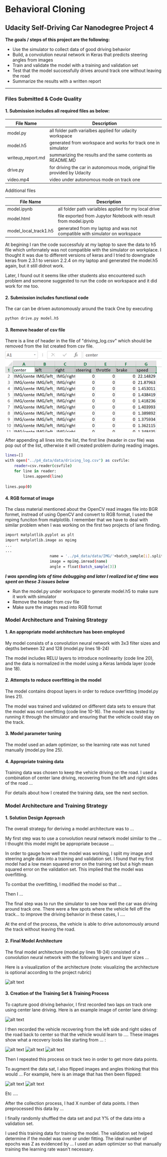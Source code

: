 #  **Behavioral Cloning** 

## Udacity Self-Driving Car Nanodegree Project 4



**The goals / steps of this project are the following:**

* Use the simulator to collect data of good driving behavior
* Build, a convolution neural network in Keras that predicts steering angles from images
* Train and validate the model with a training and validation set
* Test that the model successfully drives around track one without leaving the road
* Summarize the results with a written report


[//]: # (Image References)

[image1]: ./examples/placeholder.png "Model Visualization"
[image2]: ./examples/placeholder.png "Grayscaling"
[image3]: ./examples/placeholder_small.png "Recovery Image"
[image4]: ./examples/placeholder_small.png "Recovery Image"
[image5]: ./examples/placeholder_small.png "Recovery Image"
[image6]: ./examples/placeholder_small.png "Normal Image"
[image7]: ./examples/placeholder_small.png "Flipped Image"
[image10]: ./examples/csv_header.png "csv header Image"


---
### Files Submitted & Code Quality

#### 1. Submission includes all required files as below:

File Name | Description
----------|-----------
model.py |all folder path varialbes applied for udacity workspace
model.h5 |              generated from workspace and works for track one in simulator
writeup_report.md |      summarizing the results and the same contents as README.MD
drive.py        |       for driving the car in autonomous mode, original file provided by Udacity
video.mp4 |  video under autonomous mode on track one

Additional files

File Name | Description
----------|-----------
model.ipynb | all folder path varialbles applied for my local drive
model.html |  file exported from Jupytor Notebook with result from model.ipynb 
model_local_track1.h5 | generated from my laptop and was not compatible with simulator on workspace

At begining I ran the code successfuly at my laptop to save the data to h5 file which unfornately was not compatible with the simulator on workplace. I thought it was due to different versions of keras and I tried to downgrade keras from 2.3.1 to version 2.2.4 on my laptop and generated the model.h5 again, but it still didnot work. 

Later, I found out it seems like other students also encountered such problem and someone suggested to run the code on workspace and it did work for me too.

#### 2. Submission includes functional code

The car can be driven autonomously around the track One by executing 
```sh
python drive.py model.h5
```

#### 3. Remove header of csv file

There is a line of header in the file of "driving_log.csv" which should be removed from the list created from csv file.
![alt text][image10]

After appending all lines into the list, the first line (header in csv file) was pop out of the list, otherwise it will created problem during reading images.

```sh
lines=[]
with open("../p4_data/data/driving_log.csv") as csvfile:
    reader=csv.reader(csvfile)
    for line in reader:
        lines.append(line)

lines.pop(0)
```

#### 4. RGB format of image

The class material mentioned about the OpenCV read images file into BGR formet, instread of using OpenCV and convert to RGB format, I used the mpimg funciton from matplotlib.  I remember that we have to deal with similar problem when I was working on the first two projects of lane finding. 

```sh
import matplotlib.pyplot as plt
import matplotlib.image as mpimg
...
...
                    name = '../p4_data/data/IMG/'+batch_sample[i].split('/')[-1]
                    image = mpimg.imread(name)
                    angle = float(batch_sample[3])
```




**_I was spending lots of time debugging and later I realized lot of time was spent on these 3 issues below_**

* Run the model.py under workspace to generate model.h5 to make sure it work with simulator
* Remove the header from csv file 
* Make sure the images read into RGB format


### Model Architecture and Training Strategy

#### 1. An appropriate model architecture has been employed

My model consists of a convolution neural network with 3x3 filter sizes and depths between 32 and 128 (model.py lines 18-24) 

The model includes RELU layers to introduce nonlinearity (code line 20), and the data is normalized in the model using a Keras lambda layer (code line 18). 

#### 2. Attempts to reduce overfitting in the model

The model contains dropout layers in order to reduce overfitting (model.py lines 21). 

The model was trained and validated on different data sets to ensure that the model was not overfitting (code line 10-16). The model was tested by running it through the simulator and ensuring that the vehicle could stay on the track.

#### 3. Model parameter tuning

The model used an adam optimizer, so the learning rate was not tuned manually (model.py line 25).

#### 4. Appropriate training data

Training data was chosen to keep the vehicle driving on the road. I used a combination of center lane driving, recovering from the left and right sides of the road ... 

For details about how I created the training data, see the next section. 

### Model Architecture and Training Strategy

#### 1. Solution Design Approach

The overall strategy for deriving a model architecture was to ...

My first step was to use a convolution neural network model similar to the ... I thought this model might be appropriate because ...

In order to gauge how well the model was working, I split my image and steering angle data into a training and validation set. I found that my first model had a low mean squared error on the training set but a high mean squared error on the validation set. This implied that the model was overfitting. 

To combat the overfitting, I modified the model so that ...

Then I ... 

The final step was to run the simulator to see how well the car was driving around track one. There were a few spots where the vehicle fell off the track... to improve the driving behavior in these cases, I ....

At the end of the process, the vehicle is able to drive autonomously around the track without leaving the road.

#### 2. Final Model Architecture

The final model architecture (model.py lines 18-24) consisted of a convolution neural network with the following layers and layer sizes ...

Here is a visualization of the architecture (note: visualizing the architecture is optional according to the project rubric)

![alt text][image1]

#### 3. Creation of the Training Set & Training Process

To capture good driving behavior, I first recorded two laps on track one using center lane driving. Here is an example image of center lane driving:

![alt text][image2]

I then recorded the vehicle recovering from the left side and right sides of the road back to center so that the vehicle would learn to .... These images show what a recovery looks like starting from ... :

![alt text][image3]
![alt text][image4]
![alt text][image5]

Then I repeated this process on track two in order to get more data points.

To augment the data sat, I also flipped images and angles thinking that this would ... For example, here is an image that has then been flipped:

![alt text][image6]
![alt text][image7]

Etc ....

After the collection process, I had X number of data points. I then preprocessed this data by ...


I finally randomly shuffled the data set and put Y% of the data into a validation set. 

I used this training data for training the model. The validation set helped determine if the model was over or under fitting. The ideal number of epochs was Z as evidenced by ... I used an adam optimizer so that manually training the learning rate wasn't necessary.
